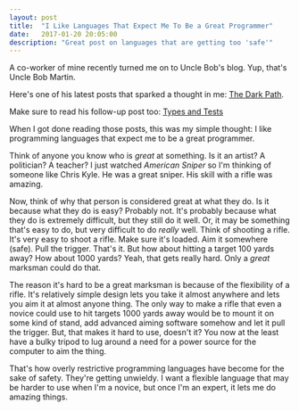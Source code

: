 ```yaml
---
layout: post
title:  "I Like Languages That Expect Me To Be a Great Programmer"
date:   2017-01-20 20:05:00
description: "Great post on languages that are getting too 'safe'"
---
```


A co-worker of mine recently turned me on to Uncle Bob's blog.  Yup, that's Uncle Bob Martin.

Here's one of his latest posts that sparked a thought in me: [The Dark Path](http://blog.cleancoder.com/uncle-bob/2017/01/11/TheDarkPath.html).

Make sure to read his follow-up post too: [Types and Tests](http://blog.cleancoder.com/uncle-bob/2017/01/13/TypesAndTests.html)

When I got done reading those posts, this was my simple thought: I like programming languages
that expect me to be a great programmer.

Think of anyone you know who is *great* at something.  Is it an artist? A politician? A teacher?
I just watched _American Sniper_ so I'm thinking of someone like Chris Kyle. He was a great
sniper.  His skill with a rifle was amazing.

Now, think of why that person is considered great at what they do.  Is it because what they
do is easy?  Probably not.  It's probably because what they do is extremely difficult, but
they still do it well.  Or, it may be something that's easy to do, but very difficult to
do *really* well.  Think of shooting a rifle.  It's very easy to shoot a rifle.  Make sure it's
loaded.  Aim it somewhere (safe). Pull the trigger. That's it.  But how about hitting a target
100 yards away?  How about 1000 yards?  Yeah, that gets really hard.  Only a *great* 
marksman could do that.

The reason it's hard to be a great marksman is because of the flexibility of a rifle.  It's 
relatively simple design lets you take it almost anywhere and lets you aim it at almost anyone
thing.  The only way to make a rifle that even a novice could use to hit targets 1000 yards away
would be to mount it on some kind of stand, add advanced aiming software somehow and let it
pull the trigger.  But, that makes it hard to use, doesn't it?  You now at the least have a bulky tripod to
lug around a need for a power source for the computer to aim the thing.  

That's how overly restrictive programming languages have become for the sake of safety.  They're 
getting unwieldy.  I want a flexible language that may be harder to use when I'm a novice, but
once I'm an expert, it lets me do amazing things.